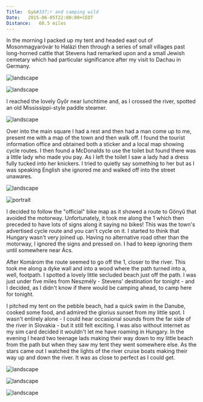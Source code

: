 ```yaml
---
Title:	Gy&#337;r and camping wild
Date:	2015-06-05T22:00:00+CEDT
Distance:	60.5 miles
---
```


In the morning I packed up my tent and headed east out of Mosonmagyar&oacute;v&aacute;r to Hal&aacute;zi then through a series of small villages past long-horned cattle that Stevens had remarked upon and a small Jewish cemetary which had particular significance after my visit to Dachau in Germany.

![landscape](https://farm1.staticflickr.com/300/18830331844_a4dea1ea94_z_d.jpg "Jewish cemetary")

![landscape](https://farm1.staticflickr.com/349/18830344374_663de8c2d0_z_d.jpg "Long-horned cattle")

I reached the lovely Gy&#337;r near lunchtime and, as I crossed the river, spotted an old Mississippi-style paddle steamer.

![landscape](https://farm4.staticflickr.com/3733/19265285958_451bee8f18_z_d.jpg "River at Gy&#337;r")

Over into the main square I had a rest and then had a man come up to me, present me with a map of the town and then walk off. I found the tourist information office and obtained both a sticker and a local map showing cycle routes. I then found a McDonalds to use the toilet but found there was a little lady who made you pay. As I left the toilet I saw a lady had a dress fully tucked into her knickers. I tried to quietly say something to her but as I was speaking English she ignored me and walked off into the street unawares.

![landscape](https://farm1.staticflickr.com/268/19457136241_478054568b_z_d.jpg "Main square of Gy&#337;r")

![portrait](https://farm4.staticflickr.com/3926/19266730599_efdb8b6471_z_d.jpg "Gy&#337;r")

I decided to follow the "official" bike map as it showed a route to G&ouml;ny&#369; that avoided the motorway. Unfortunately, it took me along the 1 which then preceded to have lots of signs along it saying no bikes! This was the town's advertised cycle route and you can't cycle on it. I started to think that Hungary wasn't very joined up. Having no alternative road other than the motorway, I ignored the signs and pressed on. I had to keep ignoring them until somewhere near &Aacute;cs. 

After Kom&aacute;rom the route seemed to go off the 1, closer to the river. This took me along a dyke wall and into a wood where the path turned into a, well, footpath. I spotted a lovely little secluded beach just off the path. I was just under five miles from Neszm&eacute;ly - Stevens' destination for tonight - and I decided, as I didn't know if there would be camping ahead, to camp here for tonight.

I pitched my tent on the pebble beach, had a quick swim in the Danube, cooked some food, and admired the glorius sunset from my little spot. I wasn't entirely alone - I could hear occasional sounds from the far side of the river in Slovakia - but it still felt exciting. I was also without internet as my sim card decided it wouldn't let me have roaming in Hungary. In the evening I heard two teenage lads making their way down to my little beach from the path but when they saw my tent they went somewhere else. As the stars came out I watched the lights of the river cruise boats making their way up and down the river. It was as close to perfect as I could get.

![landscape](https://farm1.staticflickr.com/401/18746050081_1e5825ef8b_z_d.jpg "Wild camp by the Danube")

![landscape](https://farm1.staticflickr.com/378/19452912045_ebc32485da_z_d.jpg "Sunset on the Danube")

![landscape](https://farm1.staticflickr.com/477/19265394010_8068cf929c_z_d.jpg "River cruise boat")